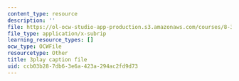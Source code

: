 ```yaml
---
content_type: resource
description: ''
file: https://ol-ocw-studio-app-production.s3.amazonaws.com/courses/8-333-statistical-mechanics-i-statistical-mechanics-of-particles-fall-2013/ccb03b287db63e6a423a294ac2fd9d73_w_I0AkvbWFc.srt
file_type: application/x-subrip
learning_resource_types: []
ocw_type: OCWFile
resourcetype: Other
title: 3play caption file
uid: ccb03b28-7db6-3e6a-423a-294ac2fd9d73
---
```


